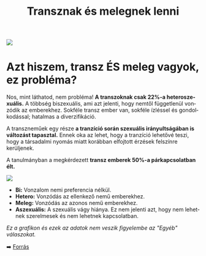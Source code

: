 ﻿---
title: "Transznak és melegnek lenni"
description: "Okoz-e problémát, ha egyszerre vagyok transz és nem-hetero?"
lang: hu
---

<div class="header-image"><img src="assets/images/undraw_super_thank_you.svg" /></div>

# Azt hiszem, transz ÉS meleg vagyok, ez probléma?

Nos, mint láthatod, nem probléma! **A transzoknak csak 22%-a heteroszexuális.** A többség biszexuális, ami azt jelenti, hogy nemtől függetlenül vonzódik az emberekhez. Sokféle transz ember van, sokféle ízléssel és gondolkodással; hatalmas a diverzifikáció.

A transzneműek egy része **a tranzíció során szexuális irányultságában is változást tapasztal.** Ennek oka az lehet, hogy a tranzíció lehetővé teszi, hogy a társadalmi nyomás miatt korábban elfojtott érzések felszínre kerüljenek.

A tanulmányban a megkérdezett **transz emberek 50%-a párkapcsolatban élt.**


<div class="graph-image"><img src="assets/images/szexualitas.png" /></div>

* **Bi:** Vonzalom nemi preferencia nélkül.
* **Hetero:** Vonzódás az ellenkező nemű emberekhez.
* **Meleg:** Vonzódás az azonos nemű emberekhez.
* **Aszexuális:** A szexuális vágy hiánya. Ez nem jelenti azt, hogy nem lehetnek szerelmesek és nem lehetnek kapcsolatban.

*Ez a grafikon és ezek az adatok nem veszik figyelembe az "Egyéb" válaszokat.*

➡️ [Forrás](https://transequality.org/sites/default/files/docs/usts/USTS-Full-Report-Dec17.pdf)

